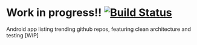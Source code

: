 # Work in progress!! [![Build Status](https://www.bitrise.io/app/563dd57e97b28c7d/status.svg?token=WDz6qWzrqnzEjOarWr59_Q)](https://www.bitrise.io/app/563dd57e97b28c7d)
Android app listing trending github repos, featuring clean architecture and testing [WIP]
